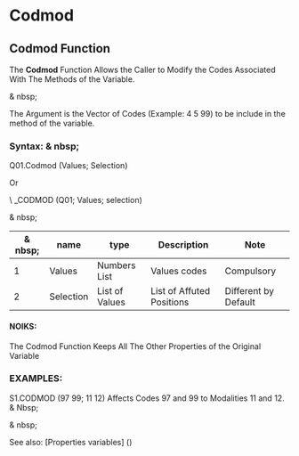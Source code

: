 # Codmod

## Codmod Function

The **Codmod** Function Allows the Caller to Modify the Codes Associated With The Methods of the Variable.

& nbsp;

The Argument is the Vector of Codes (Example: 4 5 99) to be include in the method of the variable.

### Syntax: & nbsp;

Q01.Codmod (Values; Selection)

Or

\ _CODMOD (Q01; Values; selection)

& nbsp;

| & nbsp; | **name** | **type** | **Description** | **Note** |
| --- | --- | --- | --- | --- |
| &#49; | Values ​​| Numbers List | Values ​​codes | Compulsory |
| &#50; | Selection | List of Values ​​| List of Affuted Positions | Different by Default |

#### NOIKS:

The Codmod Function Keeps All The Other Properties of the Original Variable

### EXAMPLES:

S1.CODMOD (97 99; 11 12) Affects Codes 97 and 99 to Modalities 11 and 12. & Nbsp;

& nbsp;

See also: [Properties variables] (<modify Proproprietesdesvariable.md>)